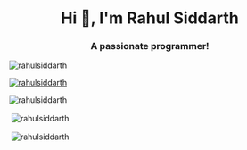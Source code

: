 <h1 align="center">Hi 👋, I'm Rahul Siddarth</h1>
<h3 align="center">A passionate programmer!</h3>

<p align="left"> <img src="https://komarev.com/ghpvc/?username=rahulsiddarth&label=Profile%20views&color=0e75b6&style=flat" alt="rahulsiddarth" /> </p>

<p align="left"> <a href="https://github.com/ryo-ma/github-profile-trophy"><img src="https://github-profile-trophy.vercel.app/?username=rahulsiddarth" alt="rahulsiddarth" /></a> </p>

<p>&nbsp;<img align="left" src="https://github-readme-stats.vercel.app/api/top-langs?username=rahulsiddarth&show_icons=true&locale=en&layout=compact" alt="rahulsiddarth" /></p>

<p>&nbsp;<img align="center" src="https://github-readme-stats.vercel.app/api?username=rahulsiddarth&show_icons=true&locale=en" alt="rahulsiddarth" /></p>

<p>&nbsp;<img align="center" src="https://github-readme-streak-stats.herokuapp.com/?user=rahulsiddarth&" alt="rahulsiddarth" /></p>
